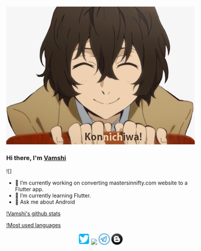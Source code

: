 ![Hi](assets/hi.png)

### Hi there, I'm [Vamshi](https://insaiyancvk.github.io)
![]

- 🔭 I’m currently working on converting mastersinnifty.com website to a Flutter app.
- 🌱 I’m currently learning Flutter.
- 💬 Ask me about Android

[!Vamshi's github stats](https://github-readme-stats.vercel.app/api?username=insaiyancvk&show_icons=true&include_all_commits=true&theme=radical)

[!Most used languages](https://github-readme-stats.vercel.app/api/top-langs/?username=insaiyancvk&layout=compact&theme=radical)

<p align='center'>
    <a href="https://twitter.com/cvk_vamshi"><img height="30" src="assets/twitter.png"></a>
    <a href="https://instagram.com/in.saiyan.cvk"><img height="30" src="asstes/instagram.png"></a>
    <a href="https://t.me/insaiyancvk"><img height="30" src="assets/telegram.jpg"></a>
    <a href="https://insaiyancvk.github.io"><img height="30" src="assets/blog.png"></a>
</p>